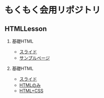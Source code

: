 # もくもく会用リポジトリ

## HTMLLesson
1. 基礎HTML
    - [スライド](https://hackmd.io/4gbDiDZPRPi77BREr2UeTg)
    - [サンプルページ](https://yn1323.github.io/mokumoku/HTMLLesson/)

1. 基礎HTML
    - [スライド](https://hackmd.io/zn9Udu62Q36P8Vo7WQEnfg?both)
    - [HTMLのみ](https://yn1323.github.io/mokumoku/CSSLesson/)
    - [HTML+CSS](https://yn1323.github.io/mokumoku/CSSLesson/complete.html)